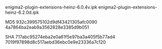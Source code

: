 enigma2-plugin-extensions-heinz-6.0.4v.ipk
enigma2-plugin-extensions-heinz-6.2.0d.ipk

MD5 932c399575102d9df43421305afc0090 4a7864ba2eab9a3562828e3385d9b051

SHA 717abc95274eba2e0a61f5e97ba3a405f5b77ad4 7019f97898d8c517aebd36ebc0e9e23336a7c120
